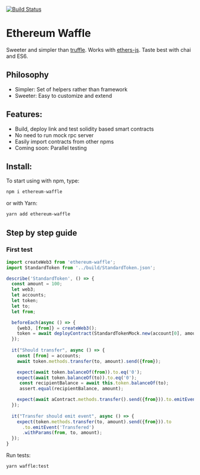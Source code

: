 [![Build Status](https://travis-ci.com/EthWorks/Waffle.svg?token=xjj4U84eSFwEsYLTc5Qe&branch=master)](https://travis-ci.com/EthWorks/Waffle)

# Ethereum Waffle
Sweeter and simpler than [truffle](https://github.com/trufflesuite/truffle). Works with [ethers-js](https://github.com/ethers-io/ethers.js/). Taste best with chai and ES6.

## Philosophy
* Simpler: Set of helpers rather than framework
* Sweeter: Easy to customize and extend

## Features:
* Build, deploy link and test solidity based smart contracts
* No need to run mock rpc server
* Easily import contracts from other npms
* Coming soon: Parallel testing

## Install:
To start using with npm, type:
```sh
npm i ethereum-waffle
```

or with Yarn:
```sh
yarn add ethereum-waffle
```

## Step by step guide

### First test

```js
import createWeb3 from 'ethereum-waffle';
import StandardToken from '../build/StandardToken.json';

describe('StandardToken', () => {
  const amount = 100;
  let web3;
  let accounts;
  let token;
  let to;
  let from;

  beforeEach(async () => {
    {web3, [from]} = createWeb3();
    token = await deployContract(StandardTokenMock.new(account[0], amount));
  });
  
  it("Should transfer", async () => {
    const [from] = accounts;
    await token.methods.transfer(to, amount).send({from});

    expect(await token.balanceOf(from)).to.eq('0');
    expect(await token.balanceOf(to)).to.eq('0');
     const recipientBalance = await this.token.balanceOf(to);
     assert.equal(recipientBalance, amount);

    expect(await aContract.methods.transfer().send({from})).to.emitEvent('Transfered').withParams(...);
  });
  
  it("Transfer should emit event", async () => {
    expect(token.methods.transfer(to, amount).send({from})).to
      .to.emitEvent('Transfered')
      .withParams(from, to, amount);
  });
}
```

Run tests:
```sh
yarn waffle:test
```
